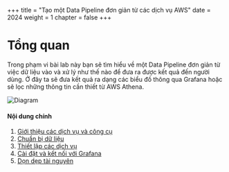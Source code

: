 +++
title = "Tạo một Data Pipeline đơn giản từ các dịch vụ AWS"
date = 2024
weight = 1
chapter = false
+++

# Tổng quan

Trong phạm vi bài lab này bạn sẽ tìm hiểu về một Data Pipeline đơn giản từ việc dữ liệu vào và xử lý như thế nào để đưa ra được kết quả đến người dùng. Ở đây ta sẽ đưa kết quả ra dạng các biểu đồ thông qua Grafana hoặc sẽ lọc những thông tin cần thiết từ AWS Athena.

![Diagram](./images/0/1.png?width=60pc)

#### Nội dung chính

1. [Giới thiệu các dịch vụ và công cụ](1-introduce-service/)
2. [Chuẩn bị dữ liệu](2-eda-data/)
3. [Thiết lập các dịch vụ](3-preparation-step/)
4. [Cài đặt và kết nối với Grafana](4-set-up-grafana/)
5. [Dọn dẹp tài nguyên](5-clean-up/)